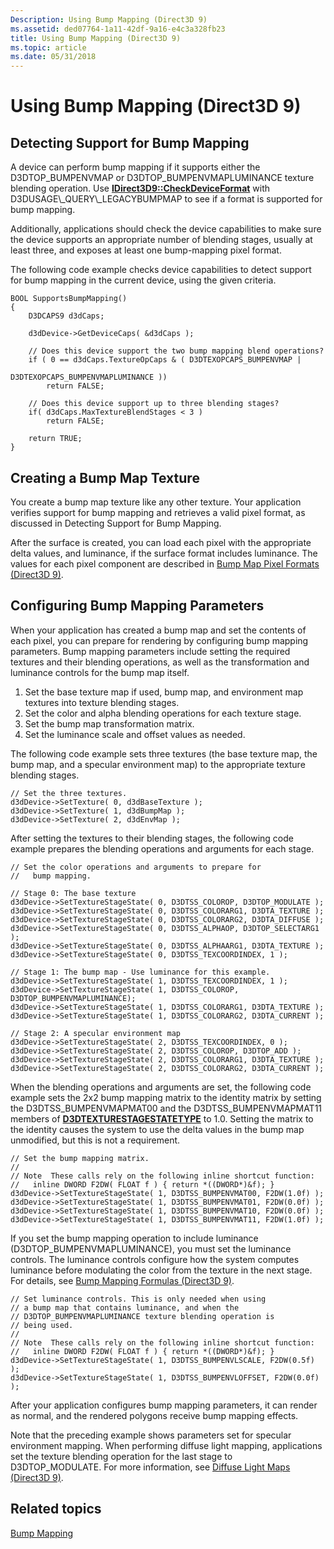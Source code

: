 ```yaml
---
Description: Using Bump Mapping (Direct3D 9)
ms.assetid: ded07764-1a11-42df-9a16-e4c3a328fb23
title: Using Bump Mapping (Direct3D 9)
ms.topic: article
ms.date: 05/31/2018
---
```


# Using Bump Mapping (Direct3D 9)

## Detecting Support for Bump Mapping

A device can perform bump mapping if it supports either the D3DTOP\_BUMPENVMAP or D3DTOP\_BUMPENVMAPLUMINANCE texture blending operation. Use [**IDirect3D9::CheckDeviceFormat**](https://msdn.microsoft.com/library/Bb174309(v=VS.85).aspx) with D3DUSAGE\_QUERY\_LEGACYBUMPMAP to see if a format is supported for bump mapping.

Additionally, applications should check the device capabilities to make sure the device supports an appropriate number of blending stages, usually at least three, and exposes at least one bump-mapping pixel format.

The following code example checks device capabilities to detect support for bump mapping in the current device, using the given criteria.


```
BOOL SupportsBumpMapping()
{
    D3DCAPS9 d3dCaps;

    d3dDevice->GetDeviceCaps( &d3dCaps );

    // Does this device support the two bump mapping blend operations?
    if ( 0 == d3dCaps.TextureOpCaps & ( D3DTEXOPCAPS_BUMPENVMAP |
                                            D3DTEXOPCAPS_BUMPENVMAPLUMINANCE ))
        return FALSE;

    // Does this device support up to three blending stages?
    if( d3dCaps.MaxTextureBlendStages < 3 )
        return FALSE;

    return TRUE;
}
```



## Creating a Bump Map Texture

You create a bump map texture like any other texture. Your application verifies support for bump mapping and retrieves a valid pixel format, as discussed in Detecting Support for Bump Mapping.

After the surface is created, you can load each pixel with the appropriate delta values, and luminance, if the surface format includes luminance. The values for each pixel component are described in [Bump Map Pixel Formats (Direct3D 9)](bump-map-pixel-formats.md).

## Configuring Bump Mapping Parameters

When your application has created a bump map and set the contents of each pixel, you can prepare for rendering by configuring bump mapping parameters. Bump mapping parameters include setting the required textures and their blending operations, as well as the transformation and luminance controls for the bump map itself.

1.  Set the base texture map if used, bump map, and environment map textures into texture blending stages.
2.  Set the color and alpha blending operations for each texture stage.
3.  Set the bump map transformation matrix.
4.  Set the luminance scale and offset values as needed.

The following code example sets three textures (the base texture map, the bump map, and a specular environment map) to the appropriate texture blending stages.


```
// Set the three textures.
d3dDevice->SetTexture( 0, d3dBaseTexture );
d3dDevice->SetTexture( 1, d3dBumpMap );
d3dDevice->SetTexture( 2, d3dEnvMap );
```



After setting the textures to their blending stages, the following code example prepares the blending operations and arguments for each stage.


```
// Set the color operations and arguments to prepare for
//   bump mapping.

// Stage 0: The base texture
d3dDevice->SetTextureStageState( 0, D3DTSS_COLOROP, D3DTOP_MODULATE );
d3dDevice->SetTextureStageState( 0, D3DTSS_COLORARG1, D3DTA_TEXTURE );
d3dDevice->SetTextureStageState( 0, D3DTSS_COLORARG2, D3DTA_DIFFUSE );
d3dDevice->SetTextureStageState( 0, D3DTSS_ALPHAOP, D3DTOP_SELECTARG1 );
d3dDevice->SetTextureStageState( 0, D3DTSS_ALPHAARG1, D3DTA_TEXTURE ); 
d3dDevice->SetTextureStageState( 0, D3DTSS_TEXCOORDINDEX, 1 );

// Stage 1: The bump map - Use luminance for this example.
d3dDevice->SetTextureStageState( 1, D3DTSS_TEXCOORDINDEX, 1 );
d3dDevice->SetTextureStageState( 1, D3DTSS_COLOROP, D3DTOP_BUMPENVMAPLUMINANCE);
d3dDevice->SetTextureStageState( 1, D3DTSS_COLORARG1, D3DTA_TEXTURE );
d3dDevice->SetTextureStageState( 1, D3DTSS_COLORARG2, D3DTA_CURRENT );

// Stage 2: A specular environment map
d3dDevice->SetTextureStageState( 2, D3DTSS_TEXCOORDINDEX, 0 );
d3dDevice->SetTextureStageState( 2, D3DTSS_COLOROP, D3DTOP_ADD );
d3dDevice->SetTextureStageState( 2, D3DTSS_COLORARG1, D3DTA_TEXTURE );
d3dDevice->SetTextureStageState( 2, D3DTSS_COLORARG2, D3DTA_CURRENT );
```



When the blending operations and arguments are set, the following code example sets the 2x2 bump mapping matrix to the identity matrix by setting the D3DTSS\_BUMPENVMAPMAT00 and the D3DTSS\_BUMPENVMAPMAT11 members of [**D3DTEXTURESTAGESTATETYPE**](https://msdn.microsoft.com/library/Bb172617(v=VS.85).aspx) to 1.0. Setting the matrix to the identity causes the system to use the delta values in the bump map unmodified, but this is not a requirement.


```
// Set the bump mapping matrix.
//
// Note  These calls rely on the following inline shortcut function:
//   inline DWORD F2DW( FLOAT f ) { return *((DWORD*)&f); }
d3dDevice->SetTextureStageState( 1, D3DTSS_BUMPENVMAT00, F2DW(1.0f) );
d3dDevice->SetTextureStageState( 1, D3DTSS_BUMPENVMAT01, F2DW(0.0f) );
d3dDevice->SetTextureStageState( 1, D3DTSS_BUMPENVMAT10, F2DW(0.0f) );
d3dDevice->SetTextureStageState( 1, D3DTSS_BUMPENVMAT11, F2DW(1.0f) );
```



If you set the bump mapping operation to include luminance (D3DTOP\_BUMPENVMAPLUMINANCE), you must set the luminance controls. The luminance controls configure how the system computes luminance before modulating the color from the texture in the next stage. For details, see [Bump Mapping Formulas (Direct3D 9)](bump-mapping-formulas.md).


```
// Set luminance controls. This is only needed when using
// a bump map that contains luminance, and when the 
// D3DTOP_BUMPENVMAPLUMINANCE texture blending operation is
// being used.
//
// Note  These calls rely on the following inline shortcut function:
//   inline DWORD F2DW( FLOAT f ) { return *((DWORD*)&f); }
d3dDevice->SetTextureStageState( 1, D3DTSS_BUMPENVLSCALE, F2DW(0.5f) );
d3dDevice->SetTextureStageState( 1, D3DTSS_BUMPENVLOFFSET, F2DW(0.0f) );
```



After your application configures bump mapping parameters, it can render as normal, and the rendered polygons receive bump mapping effects.

Note that the preceding example shows parameters set for specular environment mapping. When performing diffuse light mapping, applications set the texture blending operation for the last stage to D3DTOP\_MODULATE. For more information, see [Diffuse Light Maps (Direct3D 9)](diffuse-light-maps.md).

## Related topics

<dl> <dt>

[Bump Mapping](bump-mapping.md)
</dt> </dl>

 

 



